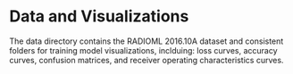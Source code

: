 
# Data and Visualizations
The data directory contains the RADIOML 2016.10A dataset and consistent folders for training model visualizations, inclduing:
loss curves, accuracy curves, confusion matrices, and receiver operating characteristics curves.
